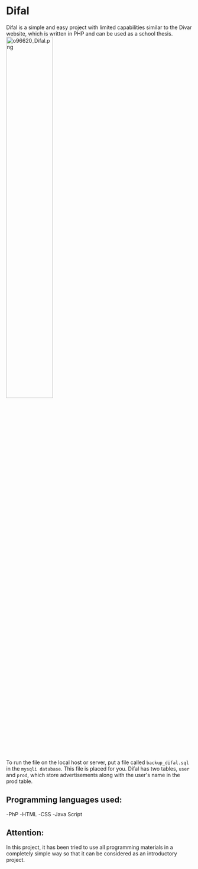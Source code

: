 # Difal
Difal is a simple and easy project with limited capabilities similar to the Divar website, which is written in PHP and can be used as a school thesis.<br>
<img src="https://imgurl.ir/uploads/a184917_Difal.png" border="0" width='50%' alt="o96620_Difal.png" />
<br>
To run the file on the local host or server, put a file called `backup_difal.sql` in the `mysqli database`.
This file is placed for you.
Difal has two tables, `user` and `prod`, which store advertisements along with the user's name in the prod table.
## Programming languages used:
-PhP
-HTML
-CSS
-Java Script
<br>
## Attention:
In this project, it has been tried to use all programming materials in a completely simple way so that it can be considered as an introductory project.

